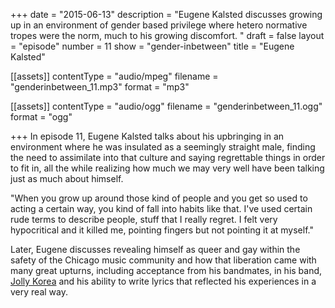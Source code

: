 +++
date = "2015-06-13"
description = "Eugene Kalsted discusses growing up in an environment of gender based privilege where hetero normative tropes were the norm, much to his growing discomfort. "
draft = false
layout = "episode"
number = 11
show = "gender-inbetween"
title = "Eugene Kalsted"

[[assets]]
  contentType = "audio/mpeg"
  filename = "genderinbetween_11.mp3"
  format = "mp3"

[[assets]]
  contentType = "audio/ogg"
  filename = "genderinbetween_11.ogg"
  format = "ogg"

+++
In episode 11, Eugene Kalsted talks about his upbringing in an environment where he was insulated as a seemingly straight male, finding the need to assimilate into that culture and saying regrettable things in order to fit in, all the while realizing how much we may very well have been talking just as much about himself.

"When you grow up around those kind of people and you get so used to acting a certain way, you kind of fall into habits like that. I've used certain rude terms to describe people, stuff that I really regret. I felt very hypocritical and it killed me, pointing fingers but not pointing it at myself."

Later, Eugene discusses revealing himself as queer and gay within the safety of the Chicago music community and how that liberation came with many great upturns, including acceptance from his bandmates, in his band, [Jolly Korea](https://jolly-korea.bandcamp.com) and his ability to write lyrics that reflected his experiences in a very real way.